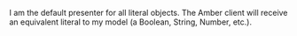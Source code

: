 I am the default presenter for all literal objects. The Amber client will receive an equivalent literal to my model (a Boolean, String, Number, etc.).